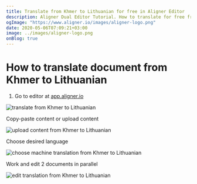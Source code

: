 ```yaml
---
title: Translate from Khmer to Lithuanian for free in Aligner Editor
description: Aligner Dual Editor Tutorial. How to translate for free from Khmer to Lithuanian. Aligner is multilingual document management platform. 
ogImage: "https://www.aligner.io/images/aligner-logo.png"
date: 2020-05-06T07:09:21+03:00
image: ../images/aligner-logo.png
onBlog: true
---
```


# How to translate document from Khmer to Lithuanian

1. Go to editor at [app.aligner.io](https://app.aligner.io "Aligner App web page")

![translate from Khmer to Lithuanian](../aligner-blank-editor.png "translate from Khmer to Lithuanian")

Copy-paste content or upload content

![upload content from Khmer to Lithuanian](../aligner-uploaded-document.png "upload content from Khmer to Lithuanian")

Choose desired language

![choose machine translation from Khmer to Lithuanian](../aligner-language-dropdown.png "choose machine translation from Khmer to Lithuanian")

Work and edit 2 documents in parallel

![edit translation from Khmer to Lithuanian](../aligner-double-sitded-editor.png "edit translation from Khmer to Lithuanian")

